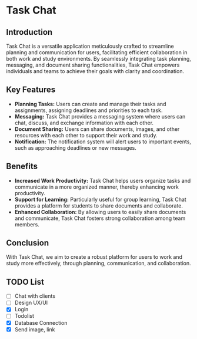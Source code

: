 # Task Chat

## Introduction

Task Chat is a versatile application meticulously crafted to streamline planning and communication for users, facilitating efficient collaboration in both work and study environments. By seamlessly integrating task planning, messaging, and document sharing functionalities, Task Chat empowers individuals and teams to achieve their goals with clarity and coordination.

## Key Features

- **Planning Tasks:** Users can create and manage their tasks and assignments, assigning deadlines and priorities to each task.
- **Messaging:** Task Chat provides a messaging system where users can chat, discuss, and exchange information with each other.
- **Document Sharing:** Users can share documents, images, and other resources with each other to support their work and study.
- **Notification:** The notification system will alert users to important events, such as approaching deadlines or new messages.

## Benefits

- **Increased Work Productivity:** Task Chat helps users organize tasks and communicate in a more organized manner, thereby enhancing work productivity.
- **Support for Learning:** Particularly useful for group learning, Task Chat provides a platform for students to share documents and collaborate.
- **Enhanced Collaboration:** By allowing users to easily share documents and communicate, Task Chat fosters strong collaboration among team members.

## Conclusion

With Task Chat, we aim to create a robust platform for users to work and study more effectively, through planning, communication, and collaboration.

## TODO List

- [ ] Chat with clients
- [ ] Design UX/UI
- [x] Login
- [ ] Todolist
- [x] Database Connection
- [x] Send image, link
